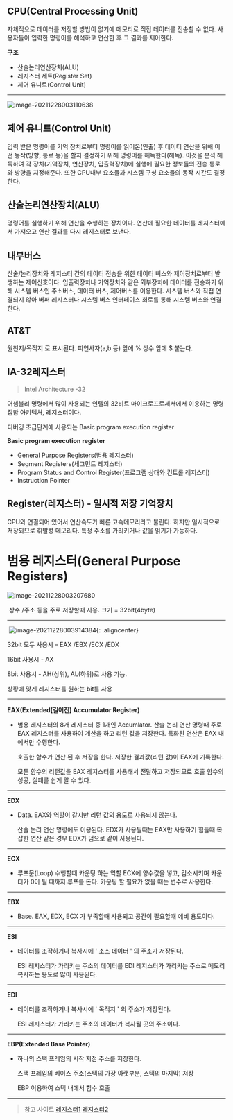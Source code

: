 ## CPU(Central Processing Unit)

자체적으로 데이터를 저장할 방법이 없기에 메모리로 직접 데이터를 전송할 수 없다. 사용자들이 입력한 명령어를 해석하고 연산한 후 그 결과를 제어한다.

**구조**

- 산술논리연산장치(ALU)
 - 레지스터 세트(Register Set)
 - 제어 유니트(Control Unit)

---

![image-20211228003110638](C:\Users\sosou\AppData\Roaming\Typora\typora-user-images\image-20211228003110638.png)





## 제어 유니트(Control Unit)
입력 받은 명령어를 기억 장치로부터 명령어를 읽어온(인출) 후 데이터 연산을 위해 어떤 동작(방향, 통로 등)을 할지 결정하기 위해 명령어를 해독한다(해독). 이것을 분석 해독하여 각 장치(기억장치, 연산장치, 입출력장치)에 실행에 필요한 정보들의 전송 통로와 방향을 지정해준다. 또한 CPU내부 요소들과 시스템 구성 요소들의 동작 시간도 결정한다.



## 산술논리연산장치(ALU)

명령어를 실행하기 위해 연산을 수행하는 장치이다.
연산에 필요한 데이터를 레지스터에서 가져오고 연산 결과를 다시 레지스터로 보낸다.



## 내부버스
산술/논리장치와 레지스터 간의 데이터 전송을 위한 데이터 버스와 제어장치로부터 발생하는 제어신호이다.
입출력장치나 기억장치와 같은 외부장치에 데이터를 전송하기 위해 시스템 버스인 주소버스, 데이터 버스, 제어버스를 이용한다. 시스템 버스와 직접 연결되지 않아 버퍼 레지스터나 시스템 버스 인터페이스 회로를 통해 시스템 버스와 연결한다.



## AT&T
원천지/목적지 로 표시된다. 피연사자(a,b 등) 앞에 % 상수 앞에 $ 붙는다.



## IA-32레지스터

>  Intel Architecture -32

어셈블리 명령에서 많이 사용되는 인텔의 32비트 마이크로프로세서에서 이용하는 명령 집합 아키텍처, 레지스터이다.

디버깅 초급단계에 사용되는 Basic program execution register

 **Basic program execution register**


 - General Purpose Registers(범용 레지스터)
 - Segment Registers(세그먼트 레지스터)
 - Program Status and Control Register(프로그램 상태와 컨트롤 레지스터)
 - Instruction Pointer



## Register(레지스터) - 일시적 저장 기억장치
CPU와 연결되어 있어서 연산속도가 빠른 고속메모리라고 불린다. 하지만 일시적으로 저장되므로 휘발성 메모리다. 특정 주소를 가리키거나 값을 읽기가 가능하다.



# 범용 레지스터(General Purpose Registers)



![image-20211228003207680](C:\Users\sosou\AppData\Roaming\Typora\typora-user-images\image-20211228003207680.png)

​									상수 /주소 등을 주로 저장할때 사용. 크기 = 32bit(4byte)

---

​	![image-20211228003914384](C:\Users\sosou\AppData\Roaming\Typora\typora-user-images\image-20211228003914384.png){: .aligncenter}

32bit 모두 사용시 – EAX /EBX /ECX /EDX

16bit 사용시 - AX

8bit 사용시 - AH(상위), AL(하위)로 사용 가능.

상황에 맞게 레지스터를 원하는 bit를 사용

---



**EAX(Extended[길어진] Accumulator Register)**

 - 범용 레지스터의 8개 레지스터 중 1개인 Accumlator. 산술 논리 연산 명령때 주로 EAX 레지스터를 사용하여 계산을
   하고 리턴 값을 저장한다. 특화된 연산은 EAX 내에서만 수행한다.
   
   호출한 함수가 연산 된 후 저장을 한다. 저장한 결과값(리턴 값)이 EAX에 기록한다.
   
   모든 함수의 리턴값을 EAX 레지스터를 사용해서 전달하고 저장되므로 호출 함수의 성공, 실패를 쉽게 알 수 있다.

---

**EDX**

 - Data. EAX와 역할이 같지만 리턴 값의 용도로 사용되지 않는다.
   
   산술 논리 연산 명령에도 이용된다. EDX가 사용될때는 EAX만 사용하기 힘들때 복잡한 연산 같은 경우 EDX가 덤으로 같이
   사용된다.

---

**ECX**

 - 루프문(Loop) 수행할때 카운팅 하는 역할
 ECX에 양수값을 넣고, 감소시키며 카운터가 0이 될 때까지 루프를 돈다.
  카운팅 할 필요가 없을 때는 변수로 사용한다.

---

**EBX**

 - Base. EAX, EDX, ECX 가 부족할때 사용되고 공간이 필요할때 예비 용도이다.

---

**ESI**

 - 데이터를 조작하거나 복사시에 ' 소스 데이터 ' 의 주소가 저장된다.
   
   ESI 레지스터가 가리키는 주소의 데이터를 EDI 레지스터가 가리키는 주소로 메모리 복사하는 용도로 많이 사용된다.

---

**EDI**

 - 데이터를 조작하거나 복사시에 ' 목적지 ' 의 주소가 저장된다.
   
   ESI 레지스터가 가리키는 주소의 데이터가 복사될 곳의 주소이다.
   
---


**EBP(Extended Base Pointer)**
 - 하나의 스택 프레임의 시작 지점 주소를 저장한다.
   
   스택 프레임의 베이스 주소(스택의 가장 아랫부분, 스택의 마지막) 저장
   
   EBP 이용하여 스택 내에서 함수 호출


---





> 참고 사이트
> [레지스터1](https://m.blog.naver.com/PostView.naver?isHttpsRedirect=true&blogId=jaeyoon_95&logNo=221053588562)
> [레지스터2](https://sangcho.tistory.com/entry/%EC%A4%91%EC%95%99%EC%B2%98%EB%A6%AC%EC%9E%A5%EC%B9%98CPU )